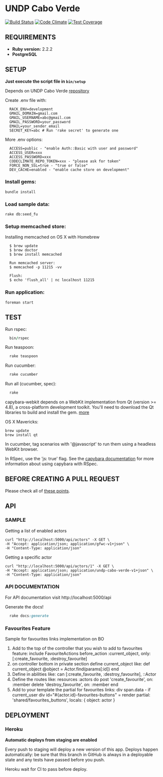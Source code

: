 # UNDP Cabo Verde #

[![Build Status](https://travis-ci.org/Vizzuality/undp_cabo_verde.svg?branch=staging)](https://travis-ci.org/Vizzuality/undp_cabo_verde) [![Code Climate](https://codeclimate.com/github/Vizzuality/undp_cabo_verde/badges/gpa.svg)](https://codeclimate.com/github/Vizzuality/undp_cabo_verde) [![Test Coverage](https://codeclimate.com/github/Vizzuality/undp_cabo_verde/badges/coverage.svg)](https://codeclimate.com/github/Vizzuality/undp_cabo_verde/coverage)

## REQUIREMENTS ##

  - **Ruby version:** 2.2.2
  - **PostgreSQL**

## SETUP ##

**Just execute the script file in `bin/setup`**

  Depends on UNDP Cabo Verde [repository](https://github.com/Vizzuality/undp_cabo_verde)

  Create .env file with:

```
  RACK_ENV=development
  GMAIL_DOMAIN=gmail.com
  GMAIL_USERNAME=abc@gmail.com
  GMAIL_PASSWORD=your_password
  EMAIL=your_sender_email
  SECRET_KEY=abc # Run 'rake secret' to generate one
```

  More .env options:

```
  ACCESS=public - "enable Auth::Basic with user and password"
  ACCESS_USER=xxx
  ACCESS_PASSWORD=xxx
  CODECLIMATE_REPO_TOKEN=xxx - "please ask for token"
  FORCE_NON_SSL=true - "true or false"
  DEV_CACHE=enabled - "enable cache store on development"
```

### Install gems: ###

    bundle install

### Load sample data: ###

    rake db:seed_fu

### Setup memcached store: ###

  Installing memcached on OS X with Homebrew

```
  $ brew update
  $ brew doctor
  $ brew install memcached

  Run memcached server:
  $ memcached -p 11215 -vv

  Flush:
  $ echo 'flush_all' | nc localhost 11215
```

### Run application: ###

    foreman start

## TEST ##

  Run rspec:

```ruby
  bin/rspec
```
  Run teaspoon:

```ruby
  rake teaspoon
```
  Run cucumber:

```ruby
  rake cucumber
```
  Run all (cucumber, spec):

```ruby
  rake
```

capybara-webkit depends on a WebKit implementation from Qt (version >= 4.8), a cross-platform development toolkit. You'll need to download the Qt libraries to build and install the gem. [more](https://github.com/thoughtbot/capybara-webkit/wiki/Installing-Qt-and-compiling-capybara-webkit)

OS X Mavericks:

    brew update
    brew install qt

In cucumber, tag scenarios with '@javascript' to run them using a headless WebKit browser.

In RSpec, use the 'js: true' flag. See the [capybara documentation](http://rubydoc.info/gems/capybara#Using_Capybara_with_RSpec) for more information about using capybara with RSpec.

## BEFORE CREATING A PULL REQUEST

Please check all of [these points](https://github.com/Vizzuality/undp_cabo_verde/blob/master/CONTRIBUTING.md).

## API ##

### SAMPLE ###

  Getting a list of enabled actors

    curl "http://localhost:5000/api/actors" -X GET \
    -H "Accept: application/json; application/gfwc-v1+json" \
    -H "Content-Type: application/json"

  Getting a specific actor

    curl "http://localhost:5000/api/actors/1" -X GET \
    -H "Accept: application/json; application/undp-cabo-verde-v1+json" \
    -H "Content-Type: application/json"

### API DOCUMENTATION ###

   For API documentation visit http://localhost:5000/api

   Generate the docs!

```ruby
  rake docs:generate
```

### Favourites Feature ###

Sample for favourites links implementation on BO

1. Add to the top of the controller that you wish to add to favourites feature:
   include FavouriteActions
   before_action :current_object,  only: [:create_favourite, :destroy_favourite]
2. on controller bottom in private section define current_object like:
   def current_object
     @object = Actor.find(params[:id])
   end
3. Define in abilities like:
   can [:create_favourite, :destroy_favourite], ::Actor
4. Define the routes like:
   resources :actors do
     post   'create_favourite',  on: :member
     delete 'destroy_favourite', on: :member
   end
5. Add to your template the partial for favourites links:
   div
     span.data
       - if current_user
         div id="#{actor.id}-favourites-buttons"
           = render partial: 'shared/favourites_buttons', locals: { object: actor }


## DEPLOYMENT ##

### Heroku ###

**Automatic deploys from  staging are enabled**

Every push to staging will deploy a new version of this app. Deploys happen automatically: be sure that this branch in GitHub is always in a deployable state and any tests have passed before you push.

Heroku wait for CI to pass before deploy.
